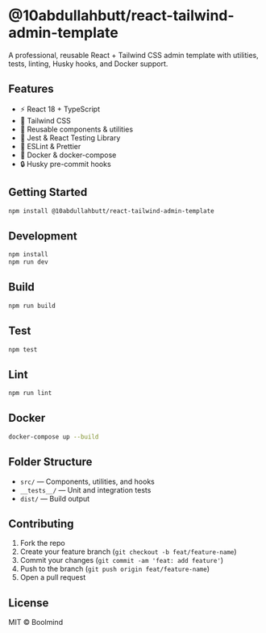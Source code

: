 # @10abdullahbutt/react-tailwind-admin-template

A professional, reusable React + Tailwind CSS admin template with utilities, tests, linting, Husky hooks, and Docker support.

## Features
- ⚡️ React 18 + TypeScript
- 🎨 Tailwind CSS
- 🧩 Reusable components & utilities
- 🧪 Jest & React Testing Library
- 🧹 ESLint & Prettier
- 🐳 Docker & docker-compose
- 🔒 Husky pre-commit hooks

## Getting Started

```bash
npm install @10abdullahbutt/react-tailwind-admin-template
```

## Development

```bash
npm install
npm run dev
```

## Build

```bash
npm run build
```

## Test

```bash
npm test
```

## Lint

```bash
npm run lint
```

## Docker

```bash
docker-compose up --build
```

## Folder Structure

- `src/` — Components, utilities, and hooks
- `__tests__/` — Unit and integration tests
- `dist/` — Build output

## Contributing

1. Fork the repo
2. Create your feature branch (`git checkout -b feat/feature-name`)
3. Commit your changes (`git commit -am 'feat: add feature'`)
4. Push to the branch (`git push origin feat/feature-name`)
5. Open a pull request

## License

MIT © Boolmind 